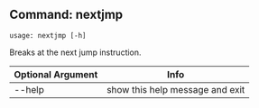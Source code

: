 ## Command: nextjmp ##
```
usage: nextjmp [-h]
```
Breaks at the next jump instruction.  

| Optional Argument | Info |
|---------------------|------|
| --help | show this help message and exit |


